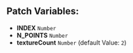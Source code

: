 ## Patch Variables:

* __INDEX__ ```Number```
* __N_POINTS__ ```Number```
* __textureCount__ ```Number``` (default Value: `2`)

